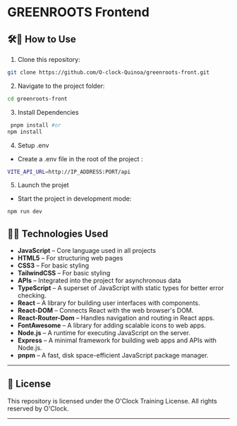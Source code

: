 # GREENROOTS Frontend

## 🛠️📝 How to Use

1. Clone this repository:

```bash
git clone https://github.com/O-clock-Quinoa/greenroots-front.git
```

2. Navigate to the project folder:

```bash
cd greenroots-front
```

3. Install Dependencies

```bash
 pnpm install #or
npm install
```

4. Setup .env

- Create a .env file in the root of the project :

```bash
VITE_API_URL=http://IP_ADDRESS:PORT/api
```

5. Launch the projet

- Start the project in development mode:

```bash
npm run dev
```

## 👨‍💻 Technologies Used

- **JavaScript** – Core language used in all projects
- **HTML5** – For structuring web pages
- **CSS3** – For basic styling
- **TailwindCSS** – For basic styling
- **APIs** – Integrated into the project for asynchronous data
- **TypeScript** – A superset of JavaScript with static types for better error checking.
- **React** – A library for building user interfaces with components.
- **React-DOM** – Connects React with the web browser's DOM.
- **React-Router-Dom** – Handles navigation and routing in React apps.
- **FontAwesome** – A library for adding scalable icons to web apps.
- **Node.js** – A runtime for executing JavaScript on the server.
- **Express** – A minimal framework for building web apps and APIs with Node.js.
- **pnpm** – A fast, disk space-efficient JavaScript package manager.

---

## 📄 License

This repository is licensed under the O'Clock Training License. All rights reserved by O'Clock.

---
